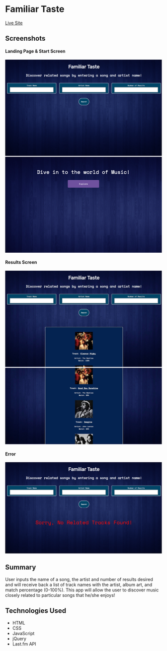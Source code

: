 # Familiar Taste

[Live Site](https://davepatel95.github.io/familiar-taste-api-capstone/)

## Screenshots

#### Landing Page & Start Screen
![starting screen](app-start-screen.png)
![landing page](landing-page.png)

#### Results Screen
![results of input](results-image-1.jpg)
![results of input](results-image-2.jpg)

#### Error
![error messagae](error-image.png)


## Summary
  User inputs the name of a song, the artist and number of results desired and will receive back a list of track names with    the artist, album art, and match percentage (0-100%). This app will allow the user to discover music closely related to particular songs that he/she enjoys!

## Technologies Used
  * HTML
  * CSS
  * JavaScript
  * jQuery
  * Last.fm API
